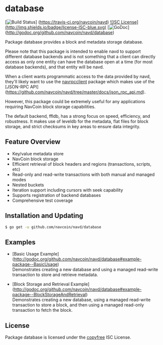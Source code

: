 database
========

[![Build Status](http://img.shields.io/travis/navcoin/navd.svg)]
(https://travis-ci.org/navcoin/navd)  [![ISC License]
(http://img.shields.io/badge/license-ISC-blue.svg)](http://copyfree.org)
[![GoDoc](https://img.shields.io/badge/godoc-reference-blue.svg)]
(http://godoc.org/github.com/navcoin/navd/database)

Package database provides a block and metadata storage database.

Please note that this package is intended to enable navd to support different
database backends and is not something that a client can directly access as only
one entity can have the database open at a time (for most database backends),
and that entity will be navd.

When a client wants programmatic access to the data provided by navd, they'll
likely want to use the [navrpcclient](https://github.com/navcoin/navrpcclient)
package which makes use of the [JSON-RPC API]
(https://github.com/navcoin/navd/tree/master/docs/json_rpc_api.md).

However, this package could be extremely useful for any applications requiring
NavCoin block storage capabilities.

The default backend, ffldb, has a strong focus on speed, efficiency, and
robustness.  It makes use of leveldb for the metadata, flat files for block
storage, and strict checksums in key areas to ensure data integrity.

## Feature Overview

- Key/value metadata store
- NavCoin block storage
- Efficient retrieval of block headers and regions (transactions, scripts, etc)
- Read-only and read-write transactions with both manual and managed modes
- Nested buckets
- Iteration support including cursors with seek capability
- Supports registration of backend databases
- Comprehensive test coverage

## Installation and Updating

```bash
$ go get -u github.com/navcoin/navd/database
```

## Examples

* [Basic Usage Example]
  (http://godoc.org/github.com/navcoin/navd/database#example-package--BasicUsage)  
  Demonstrates creating a new database and using a managed read-write
  transaction to store and retrieve metadata.

* [Block Storage and Retrieval Example]
  (http://godoc.org/github.com/navcoin/navd/database#example-package--BlockStorageAndRetrieval)  
  Demonstrates creating a new database, using a managed read-write transaction
  to store a block, and then using a managed read-only transaction to fetch the
  block.

## License

Package database is licensed under the [copyfree](http://copyfree.org) ISC
License.
